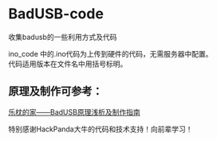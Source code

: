 # BadUSB-code
收集badusb的一些利用方式及代码
  
ino_code 中的.ino代码为上传到硬件的代码，无需服务器中配置。  
代码适用版本在文件名中用括号标明。  
  
## 原理及制作可参考：
[乐枕的家——BadUSB原理浅析及制作指南](http://www.cdxy.me/penetration-test/badusb-teensy/)

特别感谢HackPanda大牛的代码和技术支持！向前辈学习！
 
